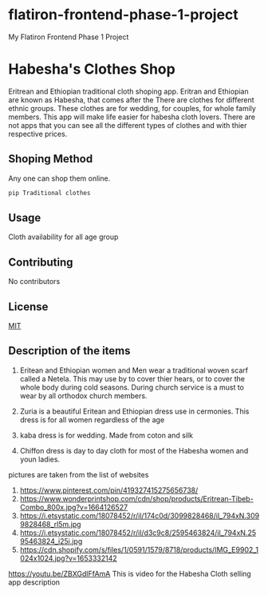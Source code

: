 # flatiron-frontend-phase-1-project
My Flatiron Frontend Phase 1 Project

# Habesha's Clothes Shop
Eritrean and Ethiopian traditional cloth shoping app. Eritran and Ethiopian are known as Habesha, that comes after the There are clothes for different ethnic groups. These clothes are for wedding, for couples, for whole family members. This app will make life easier for habesha cloth lovers. There are not apps that you can see all the different types of clothes and with thier respective prices.

## Shoping Method
Any one can shop them online.

```bash
pip Traditional clothes
```

## Usage
Cloth availability for all age group

## Contributing
No contributors

## License

[MIT](https://choosealicense.com/licenses/mit/)

## Description of the items
1. Eritean and Ethiopian women and Men wear a traditional woven scarf called a Netela. This may use by to cover thier hears, or to cover the whole body during cold seasons. During church service is a must to wear by all orthodox church members.  

2. Zuria is a beautiful Eritean and Ethiopian dress use in cermonies. This dress is for all women regardless of the age

3. kaba dress is for wedding. Made from coton and silk

4. Chiffon dress is day to day cloth for most of the Habesha women and youn ladies. 


pictures are taken from the list of websites
1. https://www.pinterest.com/pin/419327415275656738/
2. https://www.wonderprintshop.com/cdn/shop/products/Eritrean-Tibeb-Combo_800x.jpg?v=1664126527
3. https://i.etsystatic.com/18078452/r/il/174c0d/3099828468/il_794xN.3099828468_rl5m.jpg
4. https://i.etsystatic.com/18078452/r/il/d3c9c8/2595463824/il_794xN.2595463824_i25i.jpg
5. https://cdn.shopify.com/s/files/1/0591/1579/8718/products/IMG_E9902_1024x1024.jpg?v=1653332142
      

https://youtu.be/ZBXGdlFfAmA This is video for the Habesha Cloth selling app description



